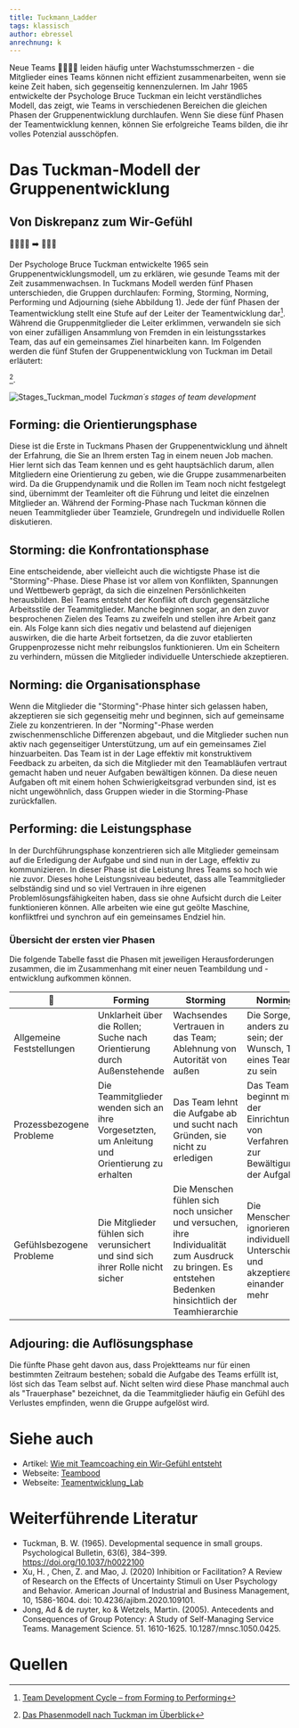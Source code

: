```yaml
---
title: Tuckmann_Ladder
tags: klassisch
author: ebressel
anrechnung: k 
---
```



Neue Teams :family_man_man_girl_boy: leiden häufig unter Wachstumsschmerzen - die Mitglieder eines Teams können nicht effizient zusammenarbeiten, wenn sie keine Zeit haben, sich gegenseitig kennenzulernen. Im Jahr 1965 entwickelte der Psychologe Bruce Tuckman ein leicht verständliches Modell, das zeigt, wie Teams in verschiedenen Bereichen die gleichen Phasen der Gruppenentwicklung durchlaufen. Wenn Sie diese fünf Phasen der Teamentwicklung kennen, können Sie erfolgreiche Teams bilden, die ihr volles Potenzial ausschöpfen.


# Das Tuckman-Modell der Gruppenentwicklung
## Von Diskrepanz zum Wir-Gefühl 
:ng_man::no_good_man: :arrow_right: :people_holding_hands:


Der Psychologe Bruce Tuckman entwickelte 1965 sein Gruppenentwicklungsmodell, um zu erklären, wie gesunde Teams mit der Zeit zusammenwachsen. In Tuckmans Modell werden fünf
Phasen unterschieden, die Gruppen durchlaufen: Forming, Storming, Norming, Performing und Adjourning (siehe Abbildung 1). Jede der fünf Phasen der Teamentwicklung stellt eine
Stufe auf der Leiter der Teamentwicklung dar[^1]. Während die Gruppenmitglieder die Leiter erklimmen, verwandeln sie sich von einer zufälligen Ansammlung von Fremden in ein
leistungsstarkes Team, das auf ein gemeinsames Ziel hinarbeiten kann. Im Folgenden werden die fünf Stufen der Gruppenentwicklung von Tuckman im Detail erläutert:

[^2].


![Stages_Tuckman_model](https://user-images.githubusercontent.com/92668932/143244002-85eb062a-88a5-4d62-a6bd-6aa6eec4b78a.png)
*Tuckman´s stages of team development*

## Forming: die Orientierungsphase

Diese ist die Erste in Tuckmans Phasen der Gruppenentwicklung und ähnelt der Erfahrung, die Sie an Ihrem ersten Tag in einem neuen Job machen. Hier lernt
sich das Team kennen und es geht hauptsächlich darum, allen Mitgliedern eine Orientierung zu geben, wie die Gruppe zusammenarbeiten wird. Da die Gruppendynamik und die Rollen im
Team noch nicht festgelegt sind, übernimmt der Teamleiter oft die Führung und leitet die einzelnen Mitglieder an. Während der Forming-Phase nach Tuckman können die neuen
Teammitglieder über Teamziele, Grundregeln und individuelle Rollen diskutieren. 

## Storming: die Konfrontationsphase

Eine entscheidende, aber vielleicht auch die wichtigste Phase ist die "Storming"-Phase. Diese Phase ist vor allem von Konflikten, Spannungen und Wettbewerb geprägt, da sich die
einzelnen Persönlichkeiten herausbilden. Bei Teams entsteht der Konflikt oft durch gegensätzliche Arbeitsstile der Teammitglieder. Manche beginnen sogar, an den zuvor
besprochenen Zielen des Teams zu zweifeln und stellen ihre Arbeit ganz ein. Als Folge kann sich dies negativ und belastend auf diejenigen auswirken, die die harte Arbeit
fortsetzen, da die zuvor etablierten Gruppenprozesse nicht mehr reibungslos funktionieren. Um ein Scheitern zu verhindern, müssen die Mitglieder individuelle Unterschiede
akzeptieren.

## Norming: die Organisationsphase

Wenn die Mitglieder die "Storming"-Phase hinter sich gelassen haben, akzeptieren sie sich gegenseitig mehr und beginnen, sich auf gemeinsame Ziele zu konzentrieren. In der
"Norming"-Phase werden zwischenmenschliche Differenzen abgebaut, und die Mitglieder suchen nun aktiv nach gegenseitiger Unterstützung, um auf ein gemeinsames Ziel hinzuarbeiten.
Das Team ist in der Lage effektiv mit konstruktivem Feedback zu arbeiten, da sich die Mitglieder mit den Teamabläufen vertraut gemacht haben und neuer Aufgaben bewältigen
können. Da diese neuen Aufgaben oft mit einem hohen Schwierigkeitsgrad verbunden sind, ist es nicht ungewöhnlich, dass Gruppen wieder in die Storming-Phase zurückfallen. 

## Performing: die Leistungsphase

In der Durchführungsphase konzentrieren sich alle Mitglieder gemeinsam auf die Erledigung der Aufgabe und sind nun in der Lage, effektiv zu kommunizieren. In dieser Phase ist
die Leistung Ihres Teams so hoch wie nie zuvor. Dieses hohe Leistungsniveau bedeutet, dass alle Teammitglieder selbständig sind und so viel Vertrauen in ihre eigenen
Problemlösungsfähigkeiten haben, dass sie ohne Aufsicht durch die Leiter funktionieren können. Alle arbeiten wie eine gut geölte Maschine, konfliktfrei und synchron auf ein
gemeinsames Endziel hin.

### Übersicht der ersten vier Phasen

Die folgende Tabelle fasst die Phasen mit jeweiligen Herausforderungen zusammen, die im Zusammenhang mit einer neuen Teambildung und -entwicklung aufkommen können. 

  | :busts_in_silhouette: | Forming | Storming | Norming | Performing |
  | ------------- | ------------- | ------------- | ------------- | ------------- |
  | Allgemeine Feststellungen | Unklarheit über die Rollen; Suche nach Orientierung durch Außenstehende | Wachsendes Vertrauen in das Team; Ablehnung von Autorität von außen |     Die Sorge, anders zu sein; der Wunsch, Teil eines Teams zu sein | Besorgnis über die Erledigung der Arbeit |
  | Prozessbezogene Probleme | Die Teammitglieder wenden sich an ihre Vorgesetzten, um Anleitung und Orientierung zu erhalten |Das Team lehnt die Aufgabe ab und sucht nach         Gründen, sie nicht zu erledigen | Das Team beginnt mit der Einrichtung von Verfahren zur Bewältigung der Aufgabe | Das Team ist in der Lage, Probleme zu lösen |
  | Gefühlsbezogene Probleme | Die Mitglieder fühlen sich verunsichert und sind sich ihrer Rolle nicht sicher | Die Menschen fühlen sich noch unsicher und versuchen, ihre          Individualität zum Ausdruck zu bringen. Es entstehen Bedenken hinsichtlich der Teamhierarchie | Die Menschen ignorieren individuelle Unterschiede und akzeptieren einander        mehr | Die Mitarbeiter haben einen gemeinsamen Fokus, kommunizieren effektiv und werden dadurch effizienter und flexibler |

## Adjouring: die Auflösungsphase

Die fünfte Phase geht davon aus, dass Projektteams nur für einen bestimmten Zeitraum bestehen; sobald die Aufgabe des Teams erfüllt ist, löst sich das Team selbst auf. 
Nicht selten wird diese Phase manchmal auch als "Trauerphase" bezeichnet, da die Teammitglieder häufig ein Gefühl des Verlustes empfinden, wenn die Gruppe aufgelöst wird.


# Siehe auch

* Artikel: [Wie mit Teamcoaching ein Wir-Gefühl entsteht](https://www.business-wissen.de/artikel/teamarbeit-wie-mit-teamcoaching-ein-wir-gefuehl-entsteht/) 
* Webseite: [Teambood](https://teamhood.com/)
* Webseite: [Teamentwicklung_Lab](https://teamentwicklung-lab.de/)

# Weiterführende Literatur

* Tuckman, B. W. (1965). Developmental sequence in small groups. Psychological Bulletin, 63(6), 384–399. https://doi.org/10.1037/h0022100
* Xu, H. , Chen, Z. and Mao, J. (2020) Inhibition or Facilitation? A Review of Research on the Effects of Uncertainty Stimuli on User Psychology and Behavior. American Journal of Industrial and Business Management, 10, 1586-1604. doi: 10.4236/ajibm.2020.109101.
* Jong, Ad & de ruyter, ko & Wetzels, Martin. (2005). Antecedents and Consequences of Group Potency: A Study of Self-Managing Service Teams. Management Science. 51. 1610-1625. 10.1287/mnsc.1050.0425. 

# Quellen

[^1]: [Team Development Cycle – from Forming to Performing](https://teamhood.com/team-performance-resources/team-development-cycle-from-forming-to-performing/)
[^2]: [Das Phasenmodell nach Tuckman im Überblick](https://projekte-leicht-gemacht.de/blog/softskills/fuehrung/teams/die-phasen-der-teamentwicklung-wie-produktiv-ist-dein-team/)
[^3]: [Tuckmans Phasenmodell)](https://teamentwicklung-lab.de/tuckman-phasenmodell)
[^3]: [Basic Formatting Syntax for GitHub flavored Markdown](https://docs.github.com/en/github/writing-on-github/getting-started-with-writing-and-formatting-on-github/basic-writing-and-formatting-syntax)
[^4]: [Advanced Formatting Syntax for GitHub flavored Markdown](https://docs.github.com/en/github/writing-on-github/working-with-advanced-formatting/organizing-information-with-tables)


